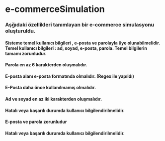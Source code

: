 # e-commerceSimulation

### Aşğıdaki özellikleri tanımlayan bir e-commerce simulasyonu oluşturuldu.
#### Sisteme temel kullanıcı bilgileri , e-posta ve parolayla üye olunabilmelidir. Temel kullanıcı bilgileri : ad, soyad, e-posta, parola. Temel bilgilerin tamamı zorunludur.
#### Parola en az 6 karakterden oluşmalıdır.
#### E-posta alanı e-posta formatında olmalıdır. (Regex ile yapıldı)
#### E-Posta daha önce kullanılmamış olmalıdır.
#### Ad ve soyad en az iki karakterden oluşmalıdır.
#### Hatalı veya başarılı durumda kullanıcı bilgilendirilmelidir.
#### E-posta ve parola zorunludur
#### Hatalı veya başarılı durumda kullanıcı bilgilendirilmelidir.

